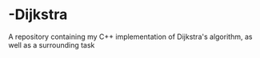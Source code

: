# -Dijkstra
A repository containing my C++ implementation of Dijkstra's algorithm, as well as a surrounding task
